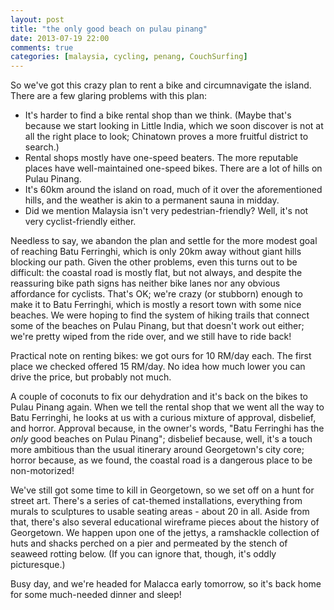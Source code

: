 ```yaml
---
layout: post
title: "the only good beach on pulau pinang"
date: 2013-07-19 22:00
comments: true
categories: [malaysia, cycling, penang, CouchSurfing]
---
```


So we've got this crazy plan to rent a bike and circumnavigate the island. There
are a few glaring problems with this plan:

- It's harder to find a bike rental shop than we think. (Maybe that's because we
  start looking in Little India, which we soon discover is not at all the right
  place to look; Chinatown proves a more fruitful district to search.)
- Rental shops mostly have one-speed beaters. The more reputable places have
  well-maintained one-speed bikes. There are a lot of hills on Pulau Pinang.
- It's 60km around the island on road, much of it over the aforementioned hills,
  and the weather is akin to a permanent sauna in midday.
- Did we mention Malaysia isn't very pedestrian-friendly? Well, it's not very
  cyclist-friendly either.

Needless to say, we abandon the plan and settle for the more modest goal of
reaching Batu Ferringhi, which is only 20km away without giant hills blocking
our path. Given the other problems, even this turns out to be difficult: the
coastal road is mostly flat, but not always, and despite the reassuring bike
path signs has neither bike lanes nor any obvious affordance for cyclists.
That's OK; we're crazy (or stubborn) enough to make it to Batu Ferringhi, which
is mostly a resort town with some nice beaches. We were hoping to find the system
of hiking trails that connect some of the beaches on Pulau Pinang, but that
doesn't work out either; we're pretty wiped from the ride over, and we still
have to ride back!

Practical note on renting bikes: we got ours for 10 RM/day each. The first place
we checked offered 15 RM/day. No idea how much lower you can drive the price, but
probably not much.

A couple of coconuts to fix our dehydration and it's back on the bikes to Pulau
Pinang again. When we tell the rental shop that we went all the way to Batu
Ferringhi, he looks at us with a curious mixture of approval, disbelief, and
horror. Approval because, in the owner's words, "Batu Ferringhi has the *only*
good beaches on Pulau Pinang"; disbelief because, well, it's a touch more
ambitious than the usual itinerary around Georgetown's city core; horror
because, as we found, the coastal road is a dangerous place to be
non-motorized!

We've still got some time to kill in Georgetown, so we set off on a hunt for
street art. There's a series of cat-themed installations, everything from
murals to sculptures to usable seating areas - about 20 in all. Aside from
that, there's also several educational wireframe pieces about the history
of Georgetown. We happen upon one of the jettys, a ramshackle collection of
huts and shacks perched on a pier and permeated by the stench of
seaweed rotting below. (If you can ignore that, though, it's oddly picturesque.)

Busy day, and we're headed for Malacca early tomorrow, so it's back home for
some much-needed dinner and sleep!
